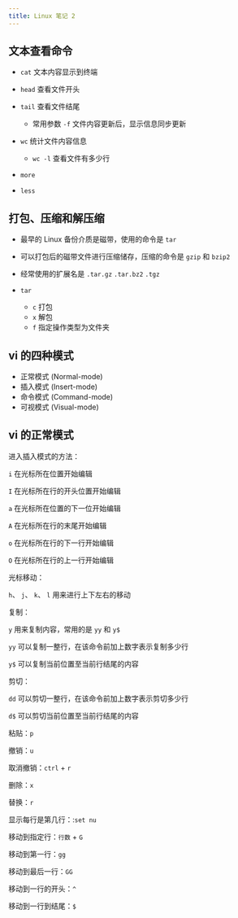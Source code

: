 ```yaml
---
title: Linux 笔记 2
---
```


## 文本查看命令

* `cat` 文本内容显示到终端

* `head` 查看文件开头

* `tail` 查看文件结尾
  * 常用参数 `-f` 文件内容更新后，显示信息同步更新
* `wc` 统计文件内容信息
  * `wc -l` 查看文件有多少行

* `more`
* `less`

## 打包、压缩和解压缩

* 最早的 Linux 备份介质是磁带，使用的命令是 `tar`

* 可以打包后的磁带文件进行压缩储存，压缩的命令是 `gzip` 和 `bzip2`
* 经常使用的扩展名是 `.tar.gz` `.tar.bz2` `.tgz`

* `tar`
  * `c` 打包
  * `x` 解包
  * `f` 指定操作类型为文件夹

## vi 的四种模式

- 正常模式 (Normal-mode)
- 插入模式 (Insert-mode)
- 命令模式 (Command-mode)
- 可视模式 (Visual-mode)

## vi 的正常模式

进入插入模式的方法：

`i` 在光标所在位置开始编辑

`I` 在光标所在行的开头位置开始编辑

`a` 在光标所在位置的下一位开始编辑

`A` 在光标所在行的末尾开始编辑

`o` 在光标所在行的下一行开始编辑

`O` 在光标所在行的上一行开始编辑



光标移动：

`h`、 `j`、 `k`、 `l` 用来进行上下左右的移动



复制：

`y` 用来复制内容，常用的是 `yy` 和 `y$`

`yy` 可以复制一整行，在该命令前加上数字表示复制多少行

`y$` 可以复制当前位置至当前行结尾的内容



剪切：

`dd` 可以剪切一整行，在该命令前加上数字表示剪切多少行

`d$` 可以剪切当前位置至当前行结尾的内容



粘贴：`p` 

撤销：`u` 

取消撤销：`ctrl` + `r` 

删除：`x` 

替换：`r` 

显示每行是第几行：:`set nu` 

移动到指定行：`行数` + `G` 

移动到第一行：`gg` 

移动到最后一行：`GG`

移动到一行的开头：`^`

移动到一行到结尾：`$`

